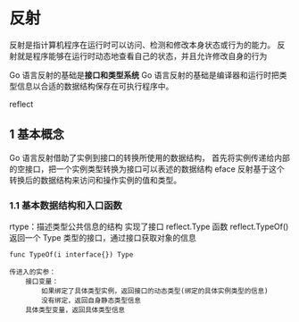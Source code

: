 
# 反射

反射是指计算机程序在运行时可以访问、检测和修改本身状态或行为的能力。
反射就是程序能够在运行时动态地查看自己的状态，并且允许修改自身的行为

Go 语言反射的基础是**接口和类型系统**
Go 语言反射的基础是编译器和运行时把类型信息以合适的数据结构保存在可执行程序中。

reflect

## 1 基本概念

Go 语言反射借助了实例到接口的转换所使用的数据结构，
首先将实例传递给内部的空接口，把一个实例类型转换为接口可以表述的数据结构 eface
反射基于这个转换后的数据结构来访问和操作实例的值和类型。

### 1.1 基本数据结构和入口函数

rtype：描述类型公共信息的结构
实现了接口 reflect.Type
函数 reflect.TypeOf() 返回一个 Type 类型的接口，通过接口获取对象的信息

```text
func TypeOf(i interface{}) Type

传进入的实参：
    接口变量：
        如果绑定了具体类型实例，返回接口的动态类型(绑定的具体实例类型的信息)
        没有绑定，返回自身静态类型信息
    具体类型变量，返回具体类型信息
```
